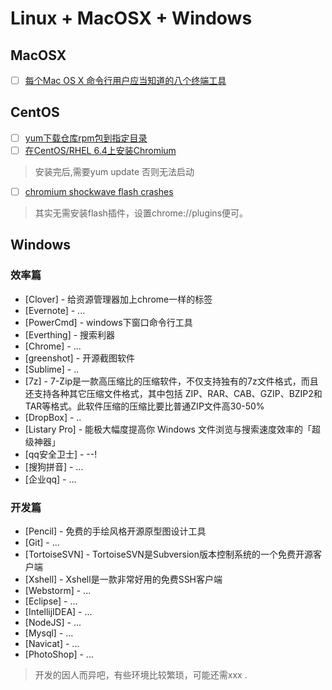 
# Linux + MacOSX + Windows


## MacOSX

- [ ] [每个Mac OS X 命令行用户应当知道的八个终端工具](http://aimijia.net/2014/05/each-mac-os-x-command-line-users-should-be-aware-of-the-eight-terminal-tool/)



## CentOS

- [ ] [yum下载仓库rpm包到指定目录](http://www.issacy.com/?p=541)
- [ ] [在CentOS/RHEL 6.4上安装Chromium](http://www.linuxeden.com/html/softuse/20130627/140767.html)

>  安装完后,需要yum update 否则无法启动

- [ ] [chromium shockwave flash crashes](http://shebangme.blogspot.co.uk/2012/08/how-to-fix-shockwave-flash-crashes-in.html)

>  其实无需安装flash插件，设置chrome://plugins便可。




## Windows

### 效率篇


* [Clover] - 给资源管理器加上chrome一样的标签
* [Evernote] - ...
* [PowerCmd] - windows下窗口命令行工具
* [Everthing] - 搜索利器
* [Chrome] - ...
* [greenshot] - 开源截图软件
* [Sublime] - ..
* [7z] - 7-Zip是一款高压缩比的压缩软件，不仅支持独有的7z文件格式，而且还支持各种其它压缩文件格式，其中包括 ZIP、RAR、CAB、GZIP、BZIP2和TAR等格式。此软件压缩的压缩比要比普通ZIP文件高30-50%
* [DropBox] - ..
* [Listary Pro] - 能极大幅度提高你 Windows 文件浏览与搜索速度效率的「超级神器」
* [qq安全卫士] - --!
* [搜狗拼音] - ...
* [企业qq] - ...

### 开发篇

* [Pencil] - 免费的手绘风格开源原型图设计工具
* [Git] - ...
* [TortoiseSVN] - TortoiseSVN是Subversion版本控制系统的一个免费开源客户端
* [Xshell] - Xshell是一款非常好用的免费SSH客户端
* [Webstorm] - ...
* [Eclipse] - ...
* [IntellijIDEA] - ...
* [NodeJS] - ...
* [Mysql] - ...
* [Navicat] - ...
* [PhotoShop] - ...

> 开发的因人而异吧，有些环境比较繁琐，可能还需xxx .



